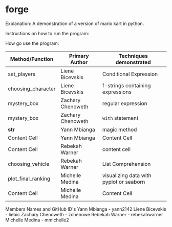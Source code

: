 # forge

Explanation:
A demonstration of a version of mario kart in python.

Instructions on how to run the program:

How go use the program:

| Method/Function  | Primary Author | Techniques demonstrated |
| ------------- | ------------- | ------------- |
| set_players  | Liene Bicevskis  | Conditional Expression  |
| choosing_character  | Liene Bicevskis  | f-strings containing expressions |
| mystery_box  | Zachary Chenoweth  | regular expression  |
| mystery_box | Zachary Chenoweth  | `with` statement  |
| __str__  | Yann Mbianga  | magic method  |
| Content Cell  | Yann Mbianga  | Content Cell  |
| Content Cell | Rebekah Warner  | content cell  |
| choosing_vehicle  | Rebekah Warner  | List Comprehension  |
| plot_final_ranking  | Michelle Medina  | visualizing data with pyplot or seaborn  |
| Content Cell  | Michelle Medina  | Content Cell  |

Members Names and GitHub ID's
Yann Mbianga - yann2142
Liene Bicevskis - liebic
Zachary Chenoweth - zchenowe
Rebekah Warner - rebekahwarner
Michelle Medina - mmichelle2
